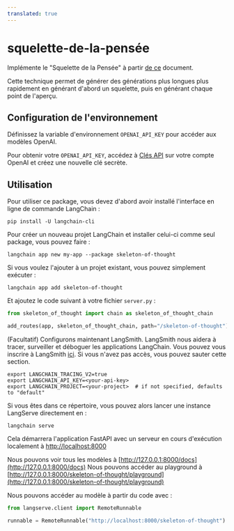 ```yaml
---
translated: true
---
```


# squelette-de-la-pensée

Implémente le "Squelette de la Pensée" à partir [de ce](https://sites.google.com/view/sot-llm) document.

Cette technique permet de générer des générations plus longues plus rapidement en générant d'abord un squelette, puis en générant chaque point de l'aperçu.

## Configuration de l'environnement

Définissez la variable d'environnement `OPENAI_API_KEY` pour accéder aux modèles OpenAI.

Pour obtenir votre `OPENAI_API_KEY`, accédez à [Clés API](https://platform.openai.com/account/api-keys) sur votre compte OpenAI et créez une nouvelle clé secrète.

## Utilisation

Pour utiliser ce package, vous devez d'abord avoir installé l'interface en ligne de commande LangChain :

```shell
pip install -U langchain-cli
```

Pour créer un nouveau projet LangChain et installer celui-ci comme seul package, vous pouvez faire :

```shell
langchain app new my-app --package skeleton-of-thought
```

Si vous voulez l'ajouter à un projet existant, vous pouvez simplement exécuter :

```shell
langchain app add skeleton-of-thought
```

Et ajoutez le code suivant à votre fichier `server.py` :

```python
from skeleton_of_thought import chain as skeleton_of_thought_chain

add_routes(app, skeleton_of_thought_chain, path="/skeleton-of-thought")
```

(Facultatif) Configurons maintenant LangSmith.
LangSmith nous aidera à tracer, surveiller et déboguer les applications LangChain.
Vous pouvez vous inscrire à LangSmith [ici](https://smith.langchain.com/).
Si vous n'avez pas accès, vous pouvez sauter cette section.

```shell
export LANGCHAIN_TRACING_V2=true
export LANGCHAIN_API_KEY=<your-api-key>
export LANGCHAIN_PROJECT=<your-project>  # if not specified, defaults to "default"
```

Si vous êtes dans ce répertoire, vous pouvez alors lancer une instance LangServe directement en :

```shell
langchain serve
```

Cela démarrera l'application FastAPI avec un serveur en cours d'exécution localement à
[http://localhost:8000](http://localhost:8000)

Nous pouvons voir tous les modèles à [http://127.0.0.1:8000/docs](http://127.0.0.1:8000/docs)
Nous pouvons accéder au playground à [http://127.0.0.1:8000/skeleton-of-thought/playground](http://127.0.0.1:8000/skeleton-of-thought/playground)

Nous pouvons accéder au modèle à partir du code avec :

```python
from langserve.client import RemoteRunnable

runnable = RemoteRunnable("http://localhost:8000/skeleton-of-thought")
```
